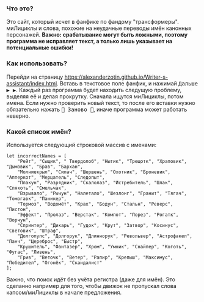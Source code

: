 
### Что это?
Это сайт, который исчет в фанфике по фандому "трансформеры".
миЛициклы и слова, похожие на неудачные переводы имён канонных персонажей.
**Важно: срабатывание могут быть ложными, поэтому программа не исправляет текст, а только лишь указывает на потенциальные ошибки!**

### Как использовать?
Перейди на страницу https://alexanderzotin.github.io/Writer-s-assistant/index.html.
Вставь в текстовое поле фанфик, и нажимай <kbd>Дальше  ▶ ▶</kbd>. Каждый раз программа будет находить следущую проблему,
выделяя её и делая прокрутку.
Сначала ищутся миЛициклы, потом имена. Если нужно проверить новый текст,
то после его вставки нужно обязательно нажать <kbd>🔁 Заново 🔁</kbd>,
иначе программа может работать неверно.

### Какой список имён?
Используется следующий строковой массив с именами:
```
let incorrectNames = [
    "Рейт", "Сыщик", " Твердолоб", "Нытик", "Трещотк", "Храповик", "Дымовик", "Брав", "Бархан",
    "Молниекрыл", "Силач", "Шершень", "Охотник", "Броневик", "Апперкот", "Мерцатель", "Следопыт",
    "Плакун", "Разрядник", "Скалолаз", "Истребитель", "Шлак", "Слякоть", "Смельчак", 
    "Взрывало", "Рычун", "Налетало", "Шезлонг", "Гранит", "Тягач", "Томогавк", "Паникер", 
    "Тормоз", "Водомёт", "Крах", "Бодун", "Стальн", "Реверс", "Пистон",
    "Эффект", "Пролаз", "Верстак", "Компот", "Порез", "Рогатк", "Ворчун",
    "Спринтер", "Дикарь", "Гудок", "Крут", "Затвор", "Косинус", "Световик", "Штраф",
    "Долгопупс", "Долгорук", "Длиннорук", "Револьвер", "Астрофакел", "Панч", "Цереброс", "Быстр",
    "Крушитель", "Фантазер", "Хром", "Умник", "Снайпер", "Коготь", "Фугас", "Ливень", 
    "Грив", "Веточк", "Ветер", "Рапир", "Крепыш", "Максимус", "Победител", "Огонёк", "Скандалист"
];
```
Важно, что поиск идёт без учёта регистра (даже для имён). Это сделанно например для того,
чтобы движок не пропускал слова капсом/миЛициклы в начале предложения.
